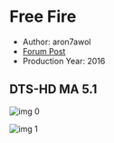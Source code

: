 # Free Fire

* Author: aron7awol
* [Forum Post](https://www.avsforum.com/threads/bass-eq-for-filtered-movies.2995212/post-56994748)
* Production Year: 2016

## DTS-HD MA 5.1

![img 0](https://i.imgur.com/5eMxKjx.jpg)

![img 1](https://i.imgur.com/6RD7VeX.jpg)

